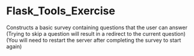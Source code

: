 # Flask_Tools_Exercise

Constructs a basic survey containing questions that the user can answer  
(Trying to skip a question will result in a redirect to the current question)  
(You will need to restart the server after completing the survey to start again)
